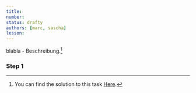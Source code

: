 ```yaml
---
title: 
number: 
status: drafty
authors: [marc, sascha]
lesson: 
---
```


blabla - Beschreibung.[^solution]

[^solution]:
    You can find the solution to this task [Here](https://github.com/satkowski/csharp-solutions/blob/master/...link).

### Step 1